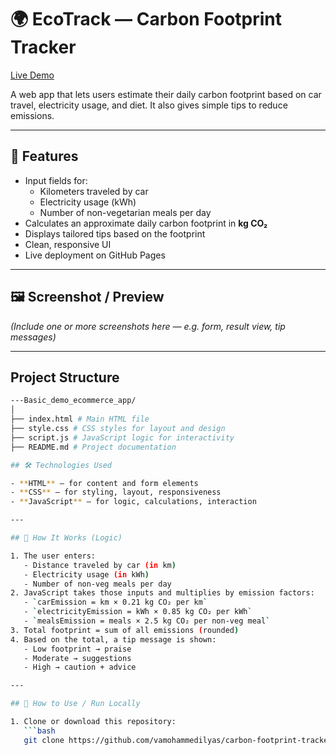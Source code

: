 # 🌍 EcoTrack — Carbon Footprint Tracker

[Live Demo](https://vamohammedilyas.github.io/carbon-footprint-tracker/)  

A web app that lets users estimate their daily carbon footprint based on car travel, electricity usage, and diet. It also gives simple tips to reduce emissions.

---

## 🧩 Features

- Input fields for:
  - Kilometers traveled by car
  - Electricity usage (kWh)
  - Number of non-vegetarian meals per day  
- Calculates an approximate daily carbon footprint in **kg CO₂**  
- Displays tailored tips based on the footprint  
- Clean, responsive UI  
- Live deployment on GitHub Pages  

---

## 🖼️ Screenshot / Preview

*(Include one or more screenshots here — e.g. form, result view, tip messages)*

---

## Project Structure

```bash
---Basic_demo_ecommerce_app/
│
├── index.html # Main HTML file
├── style.css # CSS styles for layout and design
├── script.js # JavaScript logic for interactivity
├── README.md # Project documentation

## 🛠️ Technologies Used

- **HTML** — for content and form elements  
- **CSS** — for styling, layout, responsiveness  
- **JavaScript** — for logic, calculations, interaction  

---

## 🧮 How It Works (Logic)

1. The user enters:
   - Distance traveled by car (in km)  
   - Electricity usage (in kWh)  
   - Number of non-veg meals per day  
2. JavaScript takes those inputs and multiplies by emission factors:
   - `carEmission = km × 0.21 kg CO₂ per km`  
   - `electricityEmission = kWh × 0.85 kg CO₂ per kWh`  
   - `mealsEmission = meals × 2.5 kg CO₂ per non-veg meal`  
3. Total footprint = sum of all emissions (rounded)  
4. Based on the total, a tip message is shown:
   - Low footprint → praise  
   - Moderate → suggestions  
   - High → caution + advice  

---

## 🚀 How to Use / Run Locally

1. Clone or download this repository:
   ```bash
   git clone https://github.com/vamohammedilyas/carbon-footprint-tracker.git
